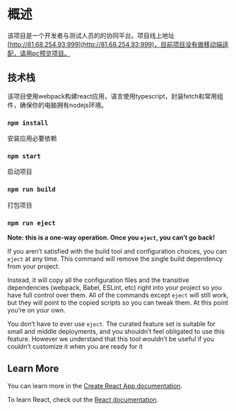 # 概述

该项目是一个开发者与测试人员的的协同平台。项目线上地址[http://81.68.254.93:999](http://81.68.254.93:999)，目前项目没有做移动端适配，请用pc预览项目。

## 技术栈

该项目使用webpack构建react应用，语言使用typescript，封装fetch和常用组件，确保你的电脑拥有nodejs环境。

### `npm install`

安装应用必要依赖

### `npm start`

启动项目

### `npm run build`

打包项目

### `npm run eject`

**Note: this is a one-way operation. Once you `eject`, you can’t go back!**

If you aren’t satisfied with the build tool and configuration choices, you can `eject` at any time. This command will remove the single build dependency from your project.

Instead, it will copy all the configuration files and the transitive dependencies (webpack, Babel, ESLint, etc) right into your project so you have full control over them. All of the commands except `eject` will still work, but they will point to the copied scripts so you can tweak them. At this point you’re on your own.

You don’t have to ever use `eject`. The curated feature set is suitable for small and middle deployments, and you shouldn’t feel obligated to use this feature. However we understand that this tool wouldn’t be useful if you couldn’t customize it when you are ready for it

## Learn More

You can learn more in the [Create React App documentation](https://facebook.github.io/create-react-app/docs/getting-started).

To learn React, check out the [React documentation](https://reactjs.org/).
